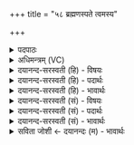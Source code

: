 +++
title = "५८ ब्रह्मणस्पते त्वमस्य"

+++
<details><summary>पदपाठः</summary>

ब्रह्म॑णः। प॒ते॒। त्वम्। अ॒स्य। य॒न्ता। सू॒क्तस्येति॑ सुऽउ॒क्तस्य॑। बो॒धि॒। तन॑यम्। च॒। जि॒न्व। विश्व॑म्। तत्। भ॒द्रम्। यत्। अव॑न्ति। दे॒वाः। बृ॒हत्। व॒दे॒म॒। वि॒दथे॑। सु॒वीरा॒ इति॑ सु॒ऽवीराः॑। ५८।
</details>

<details><summary>अधिमन्त्रम् (VC)</summary>

- ब्रह्मणस्पतिर्देवता
- गृत्समद ऋषिः
- निचृत्त्रिष्टुप्
- धैवतः
</details>

<details><summary>दयानन्द-सरस्वती (हि) - विषयः</summary>

फिर उसी विषय को अगले मन्त्र में कहा है ॥
</details>

<details><summary>दयानन्द-सरस्वती (हि) - पदार्थः</summary>

पदार्थान्वयभाषाः -  हे (ब्रह्मणः) ब्रह्माण्ड के (पते) रक्षक ईश्वर ! (देवाः) विद्वान् लोग (विदथे) प्रकट करने योग्य व्यवहार में (यत्) जिसकी (अवन्ति) रक्षा वा उपदेश करते हैं और जिसको (सुवीराः) सुन्दर उत्तम वीर पुरुष हम लोग (बृहत्) बड़ा श्रेष्ठ (वदेम) कहें, उस (अस्य) इस (सूक्तस्य) अच्छे प्रकार कहने योग्य वचन के (त्वम्) आप (यन्ता) नियमकर्त्ता हूजिये (च) और (तनयम्) विद्या का शुद्ध विचार करनेहारे पुत्रवत् प्रियपुरुष को (बोधि) बोध कराइये तथा (तत्) उस (भद्रम्) कल्याणकारी (विश्वम्) सब जीवमात्र को (जिन्व) तृप्त कीजिए ॥५८ ॥
</details>

<details><summary>दयानन्द-सरस्वती (हि) - भावार्थः</summary>

भावार्थभाषाः -  हे जगदीश्वर ! आप हमारी विद्या और सत्य व्यवहार के नियम करनेवाले हूजिये, हमारे सन्तानों को विद्यायुक्त कीजिये, सब जगत् की यथावत् रक्षा, न्याययुक्त धर्म, उत्तम शिक्षा और परस्पर प्रीति उत्पन्न कीजिये ॥५८ ॥ इस अध्याय में मन का लक्षण, शिक्षा, विद्या की इच्छा, विद्वानों का सङ्ग, कन्याओं का प्रबोध, चेतनता, विद्वानों का लक्षण, रक्षा की प्रार्थना, बल ऐश्वर्य की इच्छा, सोम ओषधि का लक्षण, शुभ कर्म की इच्छा, परमेश्वर और सूर्य्य का वर्णन, अपनी रक्षा, प्रातःकाल का उठना, पुरुषार्थ से ऋद्धि और सिद्धि पाना, ईश्वर के जगत् का रचना, महाराजाओं का वर्णन, अश्वि के गुणों का कथन, अवस्था का बढ़ाना, विद्वान् और प्राणों का लक्षण और ईश्वर का कर्त्तव्य कहा है, इससे इस अध्याय के अर्थ की पूर्व अध्याय में कहे अर्थ के साथ संगति जाननी चाहिये ॥ इति श्रीमत्परमहंसपरिव्राजकाचार्याणां श्रीयुतपरमविदुषां विरजानन्दसरस्वतीस्वामिनां शिष्येण श्रीपरमहंसपरिव्राजकाचार्येण श्रीमद्दयानन्दसरस्वतीस्वामिना विरचिते संस्कृतार्य्यभाषाभ्यां विभूषिते सुप्रमाणयुक्ते यजुर्वेदभाष्ये चतुस्त्रिंशोऽध्यायः समाप्तिमगमत् ॥३४॥
</details>

<details><summary>दयानन्द-सरस्वती (सं) - विषयः</summary>

पुनस्तमेव विषयमाह ॥
</details>

<details><summary>दयानन्द-सरस्वती (सं) - पदार्थः</summary>

पदार्थान्वयभाषाः -  हे ब्रह्मणस्पते ! देवा विदथे यदवन्ति, यत् सुवीरा वयं बृहद्वदेम, तस्यास्य सूक्तस्य त्वं यन्ता भव, तनयं च बोधि, तद्भद्रं विश्वं जिन्व ॥५८ ॥
</details>

<details><summary>दयानन्द-सरस्वती (सं) - भावार्थः</summary>

भावार्थभाषाः -  हे जगदीश्वर ! भवानस्माकं विद्यायाः सत्यस्य व्यवहारस्य च नियन्ता भवत्वस्माकमपत्यानि विद्यावन्ति करोतु। सर्वं जगद् यथावद् रक्षतु सर्वत्र न्याय्यं धर्मं सुशिक्षां परस्परप्रीतिं च जनयत्विति ॥५८ ॥ अस्मिन्नध्याये मनसो लक्षणं, शिक्षा, विद्येच्छा, विद्वत्सङ्गः, कन्याप्रबोधो, विद्वल्लक्षणं, रक्षायाचनं, बलैश्वर्येच्छा, सोमौषधिलक्षणं, शुभेच्छा, परमेश्वरसूर्य्यवर्णनं, स्वरक्षा, प्रातरुत्थानं, पुरुषार्थेनर्द्धिसिद्धिप्रापणमीश्वरस्य जगन्निर्माणं, महाराजवर्णनमश्विगुणकथनमायुर्वर्द्धनं विद्वत्प्राणलक्षणमीश्वरकृत्यं चोक्तमतोऽस्याऽध्यायार्थस्य पूर्वाऽध्यायोक्तार्थेन सह सङ्गतिर्वेद्या ॥
</details>

<details><summary>सविता जोशी ← दयानन्दः (म) - भावार्थः</summary>

भावार्थभाषाः -  हे जगदीश्वरा ! आम्हाला विद्या व सत्य व्यवहाराचे नियम कळू दे. आमच्या संतानांना विद्यायुक्त कर. सर्व जगाचे यथायोग्य रक्षण करून न्याययुक्त धर्म, उत्तम शिक्षण दे व परस्पर प्रेम उत्पन्न कर.
</details>